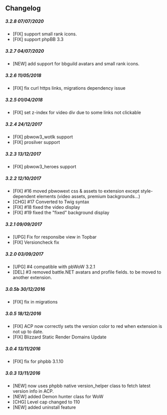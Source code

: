 ## Changelog

##### 3.2.8 07/07/2020
- [FIX] support small rank icons.
- [FIX] support phpBB 3.3

##### 3.2.7 04/07/2020
- [NEW] add support for bbguild avatars and small rank icons. 

##### 3.2.6 11/05/2018
- [FIX] fix curl https links, migrations dependency issue

##### 3.2.5 01/04/2018
- [FIX] set z-index for video div due to some links not clickable

##### 3.2.4 24/12/2017
- [FIX] pbwow3_wotlk support
- [FIX] prosilver support

##### 3.2.3 13/12/2017
- [FIX] pbwow3_heroes support

##### 3.2.2 12/10/2017
- [FIX] #16 moved pbwowext css & assets to extension except style-dependent elements (video assets, premium backgrounds...)
- [CHG] #17 Converted to Twig syntax
- [FIX] #18 fixed the video display
- [FIX] #19 fixed the "fixed" background display
  
##### 3.2.1 09/09/2017
- [UPG] Fix for responsibe view in Topbar  
- [FIX] Versioncheck fix  

##### 3.2.0 03/09/2017
- [UPG] #4 compatible with pbWoW 3.2.1
- [DEL] #3 removed battle.NET avatars and profile fields. to be moved to another extension.    
 
##### 3.0.5b 30/12/2016
- [FIX] fix in migrations

##### 3.0.5 18/12/2016
- [FIX] ACP now correctly sets the version color to red when extension is not up to date. 
- [FIX] Blizzard Static Render Domains Update 

##### 3.0.4 13/11/2016
- [FIX] fix for phpbb 3.1.10

##### 3.0.3 13/11/2016
- [NEW] now uses phpbb native version_helper class to fetch latest version info in ACP.
- [NEW] added Demon hunter class for WoW
- [CHG] Level cap changed to 110
- [NEW] added uninstall feature

